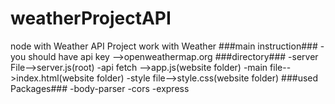 # weatherProjectAPI
node with Weather API
Project work with Weather 
###main instruction###
-you should have api key -->openweathermap.org
###directory###
-server File-->server.js(root)
-api fetch -->app.js(website folder)
-main file-->index.html(website folder)
-style file-->style.css(website folder)
###used Packages###
-body-parser
-cors
-express
